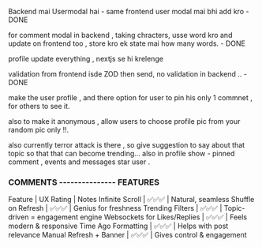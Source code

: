 Backend mai Usermodal hai - same frontend user modal mai bhi add kro -DONE

for comment modal in backend , taking chracters, usse word kro and update on frontend too , store kro ek state mai how many words. - DONE

profile update everything , nextjs se hi krelenge

validation from frontend isde ZOD then send, no validation in backend .. -DONE

make the user profile , and there option for user to pin his only 1 commnet , for others to see it.

also to make it anonymous , allow users to choose profile pic from your random pic only !!.

also currently terror attack is there , so give suggestion to say about that topic so that that can become trending...
also in profile show - pinned comment , events and messages
star user .

### COMMENTS --------------- FEATURES

Feature | UX Rating | Notes
Infinite Scroll | ✅✅✅ | Natural, seamless
Shuffle on Refresh | ✅✅✅ | Genius for freshness
Trending Filters | ✅✅✅ | Topic-driven = engagement engine
Websockets for Likes/Replies | ✅✅✅ | Feels modern & responsive
Time Ago Formatting | ✅✅✅ | Helps with post relevance
Manual Refresh + Banner | ✅✅✅ | Gives control & engagement
